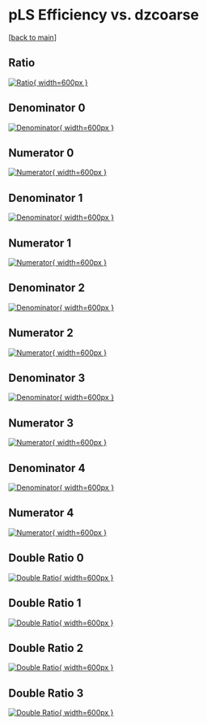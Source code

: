 # pLS Efficiency vs. dzcoarse

[[back to main](./)]



## Ratio

[![Ratio](../mtv/var/pLS_xtr_13_1_eff_dzcoarse.png){ width=600px }](../mtv/var/pLS_xtr_13_1_eff_dzcoarse.pdf)

## Denominator 0

[![Denominator](../mtv/den/pLS_xtr_13_1_eff_dzcoarse_den0.png){ width=600px }](../mtv/den/pLS_xtr_13_1_eff_dzcoarse_den0.pdf)

## Numerator 0

[![Numerator](../mtv/num/pLS_xtr_13_1_eff_dzcoarse_num0.png){ width=600px }](../mtv/num/pLS_xtr_13_1_eff_dzcoarse_num0.pdf)

## Denominator 1

[![Denominator](../mtv/den/pLS_xtr_13_1_eff_dzcoarse_den1.png){ width=600px }](../mtv/den/pLS_xtr_13_1_eff_dzcoarse_den1.pdf)

## Numerator 1

[![Numerator](../mtv/num/pLS_xtr_13_1_eff_dzcoarse_num1.png){ width=600px }](../mtv/num/pLS_xtr_13_1_eff_dzcoarse_num1.pdf)

## Denominator 2

[![Denominator](../mtv/den/pLS_xtr_13_1_eff_dzcoarse_den2.png){ width=600px }](../mtv/den/pLS_xtr_13_1_eff_dzcoarse_den2.pdf)

## Numerator 2

[![Numerator](../mtv/num/pLS_xtr_13_1_eff_dzcoarse_num2.png){ width=600px }](../mtv/num/pLS_xtr_13_1_eff_dzcoarse_num2.pdf)

## Denominator 3

[![Denominator](../mtv/den/pLS_xtr_13_1_eff_dzcoarse_den3.png){ width=600px }](../mtv/den/pLS_xtr_13_1_eff_dzcoarse_den3.pdf)

## Numerator 3

[![Numerator](../mtv/num/pLS_xtr_13_1_eff_dzcoarse_num3.png){ width=600px }](../mtv/num/pLS_xtr_13_1_eff_dzcoarse_num3.pdf)

## Denominator 4

[![Denominator](../mtv/den/pLS_xtr_13_1_eff_dzcoarse_den4.png){ width=600px }](../mtv/den/pLS_xtr_13_1_eff_dzcoarse_den4.pdf)

## Numerator 4

[![Numerator](../mtv/num/pLS_xtr_13_1_eff_dzcoarse_num4.png){ width=600px }](../mtv/num/pLS_xtr_13_1_eff_dzcoarse_num4.pdf)

## Double Ratio 0

[![Double Ratio](../mtv/ratio/pLS_xtr_13_1_eff_dzcoarse_ratio0.png){ width=600px }](../mtv/ratio/pLS_xtr_13_1_eff_dzcoarse_ratio0.pdf)

## Double Ratio 1

[![Double Ratio](../mtv/ratio/pLS_xtr_13_1_eff_dzcoarse_ratio1.png){ width=600px }](../mtv/ratio/pLS_xtr_13_1_eff_dzcoarse_ratio1.pdf)

## Double Ratio 2

[![Double Ratio](../mtv/ratio/pLS_xtr_13_1_eff_dzcoarse_ratio2.png){ width=600px }](../mtv/ratio/pLS_xtr_13_1_eff_dzcoarse_ratio2.pdf)

## Double Ratio 3

[![Double Ratio](../mtv/ratio/pLS_xtr_13_1_eff_dzcoarse_ratio3.png){ width=600px }](../mtv/ratio/pLS_xtr_13_1_eff_dzcoarse_ratio3.pdf)

